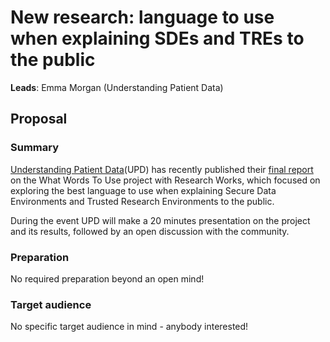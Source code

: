 # New research: language to use when explaining SDEs and TREs to the public

**Leads**: Emma Morgan (Understanding Patient Data)

## Proposal

### Summary

[Understanding Patient Data](https://understandingpatientdata.org.uk/)(UPD) has recently published their [final report](https://understandingpatientdata.org.uk/what-words-use) on the What Words To Use project with Research Works, which focused on exploring the best language to use when explaining Secure Data Environments and Trusted Research Environments to the public.

During the event UPD will make a 20 minutes presentation on the project and its results, followed by an open discussion with the community.

### Preparation

No required preparation beyond an open mind!

### Target audience

No specific target audience in mind - anybody interested!
